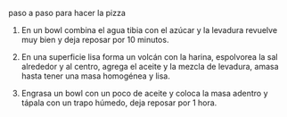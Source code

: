 paso a paso para hacer la pizza

1. En un bowl combina el agua tibia con el azúcar y la levadura revuelve muy bien y deja reposar por 10 minutos. 

2. En una superficie lisa forma un volcán con la harina, espolvorea la sal alrededor y al centro, agrega el aceite y la mezcla de levadura, amasa hasta tener una masa homogénea y lisa.

3. Engrasa un bowl con un poco de aceite y  coloca la masa adentro y tápala con un trapo húmedo, deja reposar por 1 hora. 